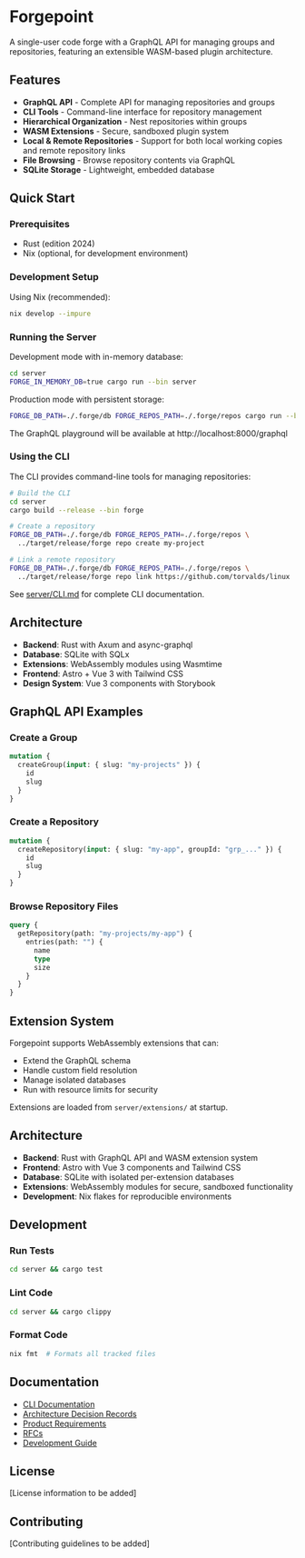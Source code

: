 # Forgepoint

A single-user code forge with a GraphQL API for managing groups and repositories, featuring an extensible WASM-based plugin architecture.

## Features

- **GraphQL API** - Complete API for managing repositories and groups
- **CLI Tools** - Command-line interface for repository management
- **Hierarchical Organization** - Nest repositories within groups
- **WASM Extensions** - Secure, sandboxed plugin system
- **Local & Remote Repositories** - Support for both local working copies and remote repository links
- **File Browsing** - Browse repository contents via GraphQL
- **SQLite Storage** - Lightweight, embedded database

## Quick Start

### Prerequisites

- Rust (edition 2024)
- Nix (optional, for development environment)

### Development Setup

Using Nix (recommended):
```bash
nix develop --impure
```

### Running the Server

Development mode with in-memory database:
```bash
cd server
FORGE_IN_MEMORY_DB=true cargo run --bin server
```

Production mode with persistent storage:
```bash
FORGE_DB_PATH=./.forge/db FORGE_REPOS_PATH=./.forge/repos cargo run --bin server
```

The GraphQL playground will be available at http://localhost:8000/graphql

### Using the CLI

The CLI provides command-line tools for managing repositories:

```bash
# Build the CLI
cd server
cargo build --release --bin forge

# Create a repository
FORGE_DB_PATH=./.forge/db FORGE_REPOS_PATH=./.forge/repos \
  ../target/release/forge repo create my-project

# Link a remote repository
FORGE_DB_PATH=./.forge/db FORGE_REPOS_PATH=./.forge/repos \
  ../target/release/forge repo link https://github.com/torvalds/linux
```

See [server/CLI.md](server/CLI.md) for complete CLI documentation.

## Architecture

- **Backend**: Rust with Axum and async-graphql
- **Database**: SQLite with SQLx
- **Extensions**: WebAssembly modules using Wasmtime
- **Frontend**: Astro + Vue 3 with Tailwind CSS
- **Design System**: Vue 3 components with Storybook

## GraphQL API Examples

### Create a Group
```graphql
mutation {
  createGroup(input: { slug: "my-projects" }) {
    id
    slug
  }
}
```

### Create a Repository
```graphql
mutation {
  createRepository(input: { slug: "my-app", groupId: "grp_..." }) {
    id
    slug
  }
}
```

### Browse Repository Files
```graphql
query {
  getRepository(path: "my-projects/my-app") {
    entries(path: "") {
      name
      type
      size
    }
  }
}
```

## Extension System

Forgepoint supports WebAssembly extensions that can:
- Extend the GraphQL schema
- Handle custom field resolution
- Manage isolated databases
- Run with resource limits for security

Extensions are loaded from `server/extensions/` at startup.

## Architecture

- **Backend**: Rust with GraphQL API and WASM extension system
- **Frontend**: Astro with Vue 3 components and Tailwind CSS
- **Database**: SQLite with isolated per-extension databases
- **Extensions**: WebAssembly modules for secure, sandboxed functionality
- **Development**: Nix flakes for reproducible environments

## Development

### Run Tests
```bash
cd server && cargo test
```

### Lint Code
```bash
cd server && cargo clippy
```

### Format Code
```bash
nix fmt  # Formats all tracked files
```

## Documentation

- [CLI Documentation](server/CLI.md)
- [Architecture Decision Records](docs/adrs/)
- [Product Requirements](docs/prds/)
- [RFCs](docs/rfcs/)
- [Development Guide](CLAUDE.md)

## License

[License information to be added]

## Contributing

[Contributing guidelines to be added]